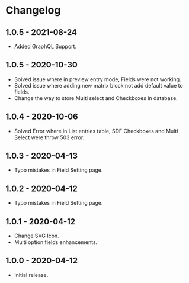 # Changelog

## 1.0.5 - 2021-08-24
- Added GraphQL Support.

## 1.0.5 - 2020-10-30
- Solved issue where in preview entry mode, Fields were not working.
- Solved issue where adding new matrix block not add default value to fields.
- Change the way to store Multi select and Checkboxes in database.

## 1.0.4 - 2020-10-06
- Solved Error where in List entries table, SDF Checkboxes and Multi Select were throw 503 error.

## 1.0.3 - 2020-04-13
- Typo mistakes in Field Setting page.

## 1.0.2 - 2020-04-12
- Typo mistakes in Field Setting page.

## 1.0.1 - 2020-04-12
- Change SVG Icon.
- Multi option fields enhancements.

## 1.0.0 - 2020-04-12
- Initial release.
